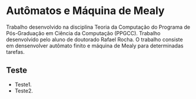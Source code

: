# Autômatos e Máquina de Mealy
 
Trabalho desenvolvido na disciplina Teoria da Computação do Programa de Pós-Graduação em Ciência da Computação (PPGCC). Trabalho desenvolvido pelo aluno de doutorado Rafael Rocha. O trabalho consiste em densenvolver autômato finito e máquina de Mealy para determinadas tarefas.

## Teste

* Teste1.
* Teste2.